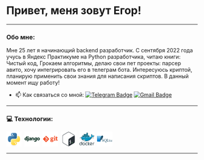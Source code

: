 # Привет, меня зовут Егор!

---

### Обо мне:

Мне 25 лет я начинающий backend разработчик. С сентября 2022 года учусь в Яндекс Практикуме на Python разработчика, читаю книги: Чистый код, Грокаем алгоритмы, делаю свои пет проекты: парсер авито, хочу интегрировать его в телеграм бота. Интересуюсь криптой, планирую применить свои знания для написания скриптов. В данный момент ищу работу!

- :mailbox: Как связаться со мной: [![Telegram Badge](https://img.shields.io/badge/-egorkaafedotov-blue?style=flat&logo=Telegram&logoColor=white)](https://t.me/egorkaafedotov) [![Gmail Badge](https://img.shields.io/badge/-Gmail-red?style=flat&logo=Gmail&logoColor=white)](mailto:egorfedotovarz@gmail.com)

---

### 💻 Технологии:

<div>
  <img src="https://github.com/devicons/devicon/blob/master/icons/python/python-original.svg" title="python" alt="python" width="40" height="40"/>&nbsp
  <img src="https://github.com/devicons/devicon/blob/master/icons/django/django-plain-wordmark.svg" title="django" alt="django" width="40" height="40"/>&nbsp
  <img src="https://github.com/devicons/devicon/blob/master/icons/git/git-plain-wordmark.svg" title="git" alt="cgit" width="40" height="40"/>&nbsp
  <img src="https://github.com/devicons/devicon/blob/master/icons/bash/bash-original.svg" title="bash" alt="bash" width="40" height="40"/>&nbsp
  <img src="https://github.com/devicons/devicon/blob/master/icons/docker/docker-original-wordmark.svg" title="docker" alt="docker" width="40" height="40"/>&nbsp
  <img src="https://github.com/devicons/devicon/blob/master/icons/sqlite/sqlite-original-wordmark.svg" title="sqlite" alt="sqlite" width="40" height="40"/>&nbsp
</div>

---
